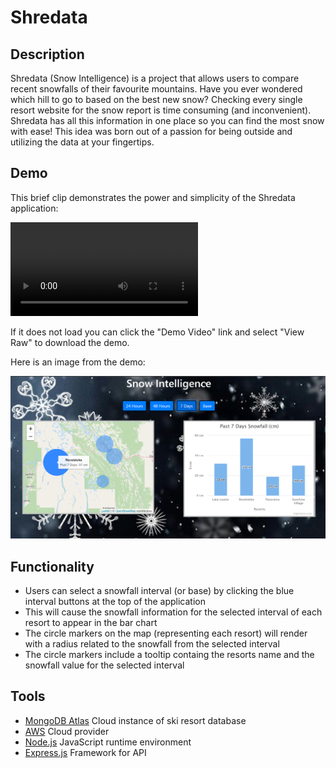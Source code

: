 # Shredata

## Description
Shredata (Snow Intelligence) is a project that allows users to compare recent snowfalls of their favourite mountains. Have you ever wondered which hill to go to based on the best new snow? Checking every single resort website for the snow report is time consuming (and inconvenient). Shredata has all this information in one place so you can find the most snow with ease! This idea was born out of a passion for being outside and utilizing the data at your fingertips.

## Demo
This brief clip demonstrates the power and simplicity of the Shredata application:

![Demo Video](https://github.com/mchadds/Shredata/blob/master/imgs/Shredata%20Demo.mp4)

If it does not load you can click the "Demo Video" link and select "View Raw" to download the demo.

Here is an image from the demo: 

![Screenshot](https://github.com/mchadds/Shredata/blob/master/imgs/Screenshot.PNG)

## Functionality
- Users can select a snowfall interval (or base) by clicking the blue interval buttons at the top of the application
- This will cause the snowfall information for the selected interval of each resort to appear in the bar chart
- The circle markers on the map (representing each resort) will render with a radius related to the snowfall from the selected interval
- The circle markers include a tooltip containg the resorts name and the snowfall value for the selected interval

## Tools
- [MongoDB Atlas](https://www.mongodb.com/cloud/atlas) Cloud instance of ski resort database
- [AWS](https://aws.amazon.com/) Cloud provider
- [Node.js](https://nodejs.org/en/) JavaScript runtime environment
- [Express.js](https://expressjs.com/) Framework for API

